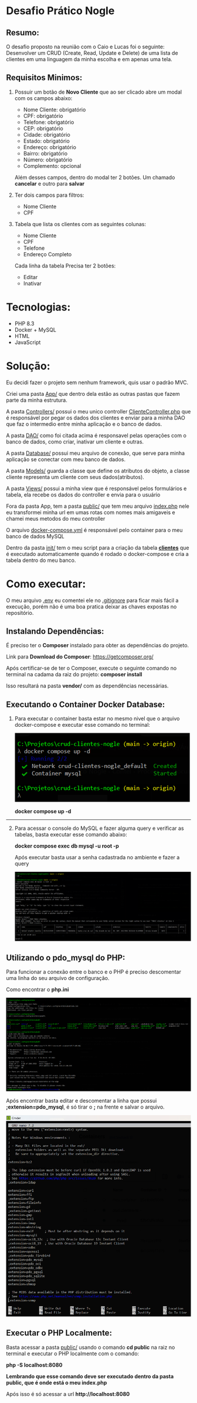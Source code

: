 # Desafio Prático Nogle

## Resumo:
O desafio proposto na reunião com o Caio e Lucas foi o seguinte: Desenvolver um CRUD (Create, Read, Update e Delete) de uma lista de clientes em uma linguagem da minha escolha e em apenas uma tela.

## Requisitos Minimos:

1. Possuir um botão de **Novo Cliente** que ao ser clicado abre um modal com os campos abaixo:

    - Nome Cliente: obrigatório
    - CPF: obrigatório
    - Telefone: obrigatório
    - CEP: obrigatório
    - Cidade: obrigatório
    - Estado: obrigatório
    - Endereço: obrigatório
    - Bairro: obrigatório
    - Número: obrigatório
    - Complemento: opcional

    Além desses campos, dentro do modal ter 2 botões. Um chamado **cancelar** e outro para **salvar**

2. Ter dois campos para filtros:

    - Nome Cliente
    - CPF

3. Tabela que lista os clientes com as seguintes colunas:

    - Nome Cliente
    - CPF
    - Telefone
    - Endereço Completo

    Cada linha da tabela Precisa ter 2 botões:

    - Editar
    - Inativar
# Tecnologias:
- PHP 8.3
- Docker + MySQL
- HTML
- JavaScript

# Solução:

Eu decidi fazer o projeto sem nenhum framework, quis usar o padrão MVC.

Criei uma pasta [App/](./App/) que dentro dela estão as outras pastas que fazem parte da minha estrutura.

A pasta [Controllers/](./App/Controllers/) possui o meu unico controller [ClienteController.php](./App/Controllers/ClienteController.php) que é responsável por pegar os dados dos clientes e enviar para a minha DAO que faz o intermedio entre minha aplicação e o banco de dados.

A pasta [DAO/](./App/DAO/) como foi citada acima é responsavel pelas operações com o banco de dados, como criar, inativar um cliente e outras.

A pasta [Database/](./App/Database/) possui meu arquivo de conexão, que serve para minha aplicação se conectar com meu banco de dados.

A pasta [Models/](./App/Models/) guarda a classe que define os atributos do objeto, a classe cliente representa um cliente com seus dados(atributos).

A pasta [Views/](./App/Views/) possui a minha view que é responsável pelos formulários e tabela, ela recebe os dados do controller e envia para o usuário

Fora da pasta App, tem a pasta [public/](./public/) que tem meu arquivo [index.php](./public/index.php) nele eu transformei minha url em umas rotas com nomes mais amigaveis e chamei meus metodos do meu controller

O arquivo [docker-compose.yml](./docker-compose.yml) é responsável pelo container para o meu banco de dados MySQL

Dentro da pasta [init/](./init/) tem o meu script para a criação da tabela **[clientes](./init/cria_tabela.sql)** que é executado automaticamente quando é rodado o docker-compose e cria a tabela dentro do meu banco.

# Como executar:

O meu arquivo [.env](./.env) eu comentei ele no [.gitignore](./.gitignore) para ficar mais fácil a execução, porém não é uma boa pratica deixar as chaves expostas no repositório.

## Instalando Dependências:

É preciso ter o **Composer** instalado para obter as dependências do projeto.

Link para **Download do Composer**: https://getcomposer.org/

Após certificar-se de ter o Composer, execute o seguinte comando no terminal na cadama da raiz do projeto: **composer install**

Isso resultará na pasta **vendor/** com as dependências necessárias.

## Executando o Container Docker Database:

1. Para executar o container basta estar no mesmo nivel que o arquivo docker-compose e executar esse comando no terminal:

    ![img](./Docs/Prints/RodandoContainerDocker.png)

    **docker compose up -d**
---

2. Para acessar o console do MySQL e fazer alguma query e verificar as tabelas, basta executar esse comando abaixo:

    **docker compose exec db mysql -u root -p**

    Após executar basta usar a senha cadastrada no ambiente e fazer a query

    ![img](./Docs/Prints/SelectTesteContainer.png)

## Utilizando o **pdo_mysql** do PHP:

Para funcionar a conexão entre o banco e o PHP é preciso descomentar uma linha do seu arquivo de configuração.

Como encontrar o **php.ini**

![img](./Docs/Prints/LocalizandoPhpIni.png)

Após encontrar basta editar e descomentar a linha que possui **;extension=pdo_mysql**, é só tirar o **;** na frente e salvar o arquivo.

![img](./Docs/Prints/DescomentandoExtensaoPdoMySQL.png)

## Executar o PHP Localmente:

Basta acessar a pasta [public/](./public/) usando o comando **cd public** na raiz no terminal e executar o PHP localmente com o comando:

**php -S localhost:8080**

**Lembrando que esse comando deve ser executado dentro da pasta public, que é onde está o meu index.php**

Após isso é só acessar a url **http://localhost:8080**